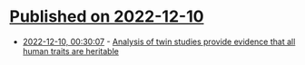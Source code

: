# [Published on 2022-12-10](index.md)

* [2022-12-10, 00:30:07](https://news.ycombinator.com/item?id=33928379) - [Analysis of twin studies provide evidence that all human traits are heritable](https://www.nature.com/articles/ng.3285)
